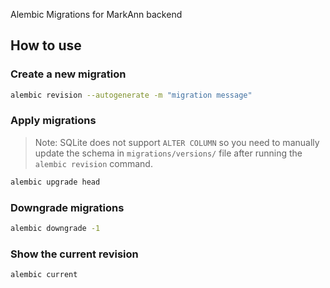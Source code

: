 Alembic Migrations for MarkAnn backend

## How to use

### Create a new migration

```bash
alembic revision --autogenerate -m "migration message"
```

### Apply migrations

> Note: SQLite does not support `ALTER COLUMN` so you need to manually update the schema in `migrations/versions/` file
> after running the `alembic revision` command.

```bash
alembic upgrade head
```

### Downgrade migrations

```bash
alembic downgrade -1
```

### Show the current revision

```bash
alembic current
```